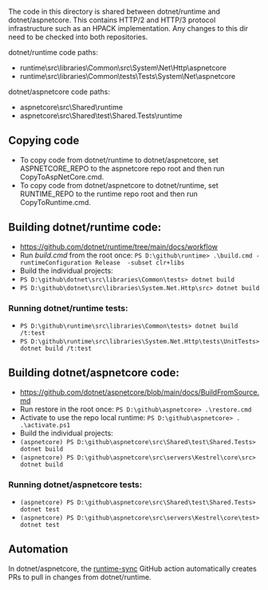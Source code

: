 The code in this directory is shared between dotnet/runtime and dotnet/aspnetcore. This contains HTTP/2 and HTTP/3 protocol infrastructure such as an HPACK implementation. Any changes to this dir need to be checked into both repositories.

dotnet/runtime code paths:
- runtime\src\libraries\Common\src\System\Net\Http\aspnetcore
- runtime\src\libraries\Common\tests\Tests\System\Net\aspnetcore

dotnet/aspnetcore code paths:
- aspnetcore\src\Shared\runtime
- aspnetcore\src\Shared\test\Shared.Tests\runtime

## Copying code
- To copy code from dotnet/runtime to dotnet/aspnetcore, set ASPNETCORE_REPO to the aspnetcore repo root and then run CopyToAspNetCore.cmd.
- To copy code from dotnet/aspnetcore to dotnet/runtime, set RUNTIME_REPO to the runtime repo root and then run CopyToRuntime.cmd.

## Building dotnet/runtime code:
- https://github.com/dotnet/runtime/tree/main/docs/workflow
- Run *build.cmd* from the root once: `PS D:\github\runtime> .\build.cmd -runtimeConfiguration Release  -subset clr+libs`
- Build the individual projects:
- `PS D:\github\dotnet\src\libraries\Common\tests> dotnet build`
- `PS D:\github\dotnet\src\libraries\System.Net.Http\src> dotnet build`

### Running dotnet/runtime tests:
- `PS D:\github\runtime\src\libraries\Common\tests> dotnet build /t:test`
- `PS D:\github\runtime\src\libraries\System.Net.Http\tests\UnitTests> dotnet build /t:test`

## Building dotnet/aspnetcore code:
- https://github.com/dotnet/aspnetcore/blob/main/docs/BuildFromSource.md
- Run restore in the root once: `PS D:\github\aspnetcore> .\restore.cmd`
- Activate to use the repo local runtime: `PS D:\github\aspnetcore> . .\activate.ps1`
- Build the individual projects:
- `(aspnetcore) PS D:\github\aspnetcore\src\Shared\test\Shared.Tests> dotnet build`
- `(aspnetcore) PS D:\github\aspnetcore\src\servers\Kestrel\core\src> dotnet build`

### Running dotnet/aspnetcore tests:
- `(aspnetcore) PS D:\github\aspnetcore\src\Shared\test\Shared.Tests> dotnet test`
- `(aspnetcore) PS D:\github\aspnetcore\src\servers\Kestrel\core\test> dotnet test`

## Automation

In dotnet/aspnetcore, the [runtime-sync](https://github.com/dotnet/aspnetcore/actions/workflows/runtime-sync.yml) GitHub action automatically creates PRs to pull in changes from dotnet/runtime.
